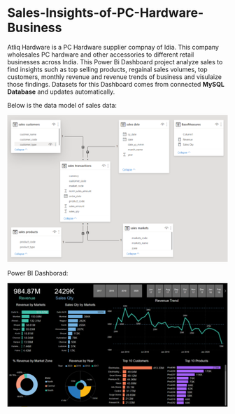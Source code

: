 # Sales-Insights-of-PC-Hardware-Business

Atliq Hardware is a PC Hardware supplier compnay of Idia. This company wholesales PC hardware and other accessories to different retail businesses across India.
This Power Bi Dashboard project analyze sales to find insights such as top selling products, regainal sales volumes, top customers, monthly revenue and revenue trends of business and visulaize those findings. Datasets for this Dashboard comes from connected **MySQL Database** and updates automatically.


Below is the data model of sales data:

![alt text](https://github.com/jayedhussain/Sales-Insights-of-PC-Hardware-Business/blob/main/Images/DataModelSalesInsight.png "Data Model")

Power BI Dashborad:

![alt text](https://github.com/jayedhussain/Sales-Insights-of-PC-Hardware-Business/blob/main/Images/SalesInsightProjects.png "Sales Insight Dashboard")
